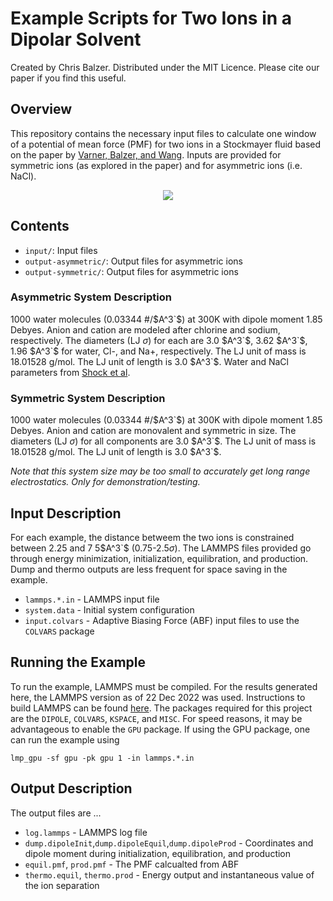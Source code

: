 # Example Scripts for Two Ions in a Dipolar Solvent
Created by Chris Balzer. Distributed under the MIT Licence. Please cite our paper if you find this useful.

## Overview
This repository contains the necessary input files to calculate one window of a potential of mean force (PMF) for two ions in a Stockmayer fluid based on the paper by [Varner, Balzer, and Wang](https://doi.org/10.1021/acs.jpcb.3c00588). Inputs are provided for symmetric ions (as explored in the paper) and for asymmetric ions (i.e. NaCl).

<p align="center">
  <img src="box.gif">
</p>


## Contents
- ``input/``: Input files
- ``output-asymmetric/``: Output files for asymmetric ions
- ``output-symmetric/``: Output files for asymmetric ions

### Asymmetric System Description
1000 water molecules (0.03344 #/$A^3`$) at 300K with dipole moment 1.85 Debyes. Anion and cation are modeled after chlorine and sodium, respectively. The diameters (LJ $`\sigma`$) for each are 3.0 $A^3`$, 3.62 $A^3`$, 1.96 $A^3`$ for water, Cl-, and Na+, respectively. The LJ unit of mass is 18.01528 g/mol. The LJ unit of length is 3.0 $A^3`$. Water and NaCl parameters from [Shock et al](https://pubs.acs.org/doi/full/10.1021/acs.jpcb.0c00769).

### Symmetric System Description
1000 water molecules (0.03344 #/$A^3`$) at 300K with dipole moment 1.85 Debyes. Anion and cation are monovalent and symmetric in size. The diameters (LJ $`\sigma`$) for all components are 3.0 $A^3`$. The LJ unit of mass is 18.01528 g/mol. The LJ unit of length is 3.0 $A^3`$.

*Note that this system size may be too small to accurately get long range electrostatics. Only for demonstration/testing.*

## Input Description
For each example, the distance betweem the two ions is constrained between 2.25 and 7  5$A^3`$ (0.75-2.5$`\sigma`$). The LAMMPS files provided go through energy minimization, initialization, equilibration, and production. Dump and thermo outputs are less frequent for space saving in the example.
- ``lammps.*.in`` - LAMMPS input file
- ``system.data`` - Initial system configuration
- ``input.colvars`` - Adaptive Biasing Force (ABF) input files to use the ``COLVARS`` package

## Running the Example
To run the example, LAMMPS must be compiled. For the results generated here, the LAMMPS version as of 22 Dec 2022 was used. Instructions to build LAMMPS can be found [here](https://docs.lammps.org/Build.html). The packages required for this project are the ``DIPOLE``, ``COLVARS``, ``KSPACE``, and ``MISC``. For speed reasons, it may be advantageous to enable the ``GPU`` package. If using the GPU package, one can run the example using

```
lmp_gpu -sf gpu -pk gpu 1 -in lammps.*.in
```

## Output Description
The output files are ...
- ``log.lammps`` - LAMMPS log file
- ``dump.dipoleInit``,``dump.dipoleEquil``,``dump.dipoleProd`` - Coordinates and dipole moment during initialization, equilibration, and production
- ``equil.pmf``, ``prod.pmf`` - The PMF calcualted from ABF
- ``thermo.equil``, ``thermo.prod`` - Energy output and instantaneous value of the ion separation
